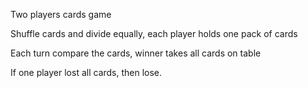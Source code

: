 Two players cards game

Shuffle cards and divide equally, each player holds one pack of cards

Each turn compare the cards, winner takes all cards on table

If one player lost all cards, then lose.

